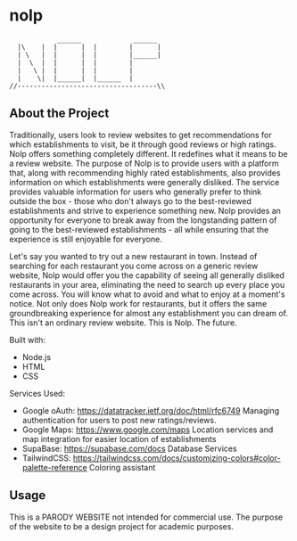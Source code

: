# nolp
```
            ______             ______
  |\    |  |      |  |        |      |
  | \   |  |      |  |        |______|
  |  \  |  |      |  |        |
  |   \ |  |      |  |        |
  |    \|  |______|  |______  |
//-----------------------------------\\
```
About the Project
-------------------
Traditionally, users look to review websites to get recommendations for which establishments to visit, be it through good reviews or high ratings. Nolp offers something completely different. It redefines what it means to be a review website. The purpose of Nolp is to provide users with a platform that, along with recommending highly rated establishments, also provides information on which establishments were generally disliked. The service provides valuable information for users who generally prefer to think outside the box - those who don't always go to the best-reviewed establishments and strive to experience something new. Nolp provides an opportunity for everyone to break away from the longstanding pattern of going to the best-reviewed establishments - all while ensuring that the experience is still enjoyable for everyone.

Let's say you wanted to try out a new restaurant in town. Instead of searching for each restaurant you come across on a generic review website, Nolp would offer you the capability of seeing all generally disliked restaurants in your area, eliminating the need to search up every place you come across. You will know what to avoid and what to enjoy at a moment's notice. Not only does Nolp work for restaurants, but it offers the same groundbreaking experience for almost any establishment you can dream of. This isn't an ordinary review website. This is Nolp. The future.

Built with:
 - Node.js
 - HTML
 - CSS

Services Used:
 - Google oAuth:
    https://datatracker.ietf.org/doc/html/rfc6749
    Managing authentication for users to post new ratings/reviews.
 - Google Maps:
    https://www.google.com/maps
    Location services and map integration for easier location of establishments
 - SupaBase:
    https://supabase.com/docs
    Database Services
 - TailwindCSS:
    https://tailwindcss.com/docs/customizing-colors#color-palette-reference
    Coloring assistant

Usage
-------
This is a PARODY WEBSITE not intended for commercial use. The purpose of the website to be a design project for academic purposes.
